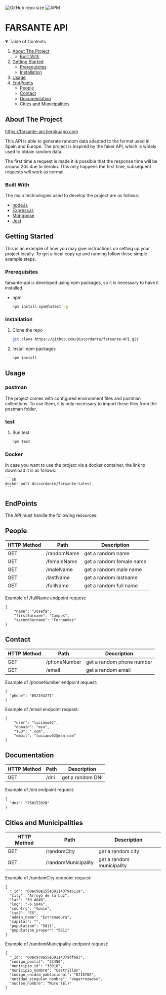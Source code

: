 ![GitHub repo size](https://img.shields.io/github/repo-size/Discordante/farsante-API)
![APM](https://img.shields.io/apm/l/vim-mode?logoColor=https%3A%2F%2Fimg.shields.io%2Fapm%2Fl%2Fvim-mode)

# FARSANTE API

<!-- TABLE OF CONTENTS -->
<details open="open">
  <summary>Table of Contents</summary>
  <ol>
    <li>
      <a href="#about-the-project">About The Project</a>
      <ul>
        <li><a href="#built-with">Built With</a></li>
      </ul>
    </li>
      <li>
        <a href="#getting-started">Getting Started</a>
        <ul>
          <li><a href="#prerequisites">Prerequisites</a></li>
          <li><a href="#installation">Installation</a></li>
        </ul>
      </li>
        <li><a href="#usage">Usage</a></li>
     <li>
      <a href="#endpoints">EndPoints</a>
      <ul>
          <li><a href="#people">People</a></li>
          <li><a href="#contact">Contact</a></li>
          <li><a href="#documentation">Documentation</a></li>
          <li><a href="#cities-and-municipalities">Cities and Municipalities</a></li>
      </ul>
    </li>
  
  </ol>
</details>

<!-- ABOUT THE PROJECT -->
## About The Project

https://farsante-api.herokuapp.com

This API is able to generate random data adapted to the format used in Spain and Europe.
The project is inspired by the faker API, which is widely used to obtain random data.

The first time a request is made it is possible that the response time will be around 20s due to heroku. This only happens the first time, subsequent requests will work as normal.

### Built With

The main technologies used to develop the project are as follows:

* [nodeJs](https://nodejs.org/en/about/)
* [ExpressJs](https://expressjs.com/)
* [Mongoose](https://mongoosejs.com/)
* [Jest](https://jestjs.io/)


<!-- GETTING STARTED -->
## Getting Started

This is an example of how you may give instructions on setting up your project locally.
To get a local copy up and running follow these simple example steps.

### Prerequisites

farsante-api is developed using npm packages, so it is necessary to have it installed.
* npm
  ```sh
  npm install npm@latest -g
  ```

### Installation

1. Clone the repo
   ```sh
   git clone https://github.com/Discordante/farsante-API.git
   ```
2. Install npm packages
   ```sh
   npm install
   ```

<!-- USAGE EXAMPLES -->
## Usage

### postman

The project comes with configured environment files and postman collections. To use them, it is only necessary to import these files from the postman folder.

### test

1. Run test
   ```sh
   npm test
   ```
### Docker
In case you want to use the project via a docker container, the link to download it is as follows:

    ```sh
    docker pull discordante/farsante:latest
    ```


## EndPoints

The API must handle the following resources:

## People

| HTTP Method |     Path     |        Description        |
| ----------- | ------------ | ------------------------- |
| GET         | /randomName  | get a random name         |
| GET         | /femaleName  | get a random female name  |
| GET         | /maleName    | get a random male name    |
| GET         | /lastName    | get a random lastname     |
| GET         | /fullName    | get a random full name    |


Example of /fullName endpoint request:
```
{
    "name": "Josefa",
    "firstSurname": "Campos",
    "secondSurname": "Fernandez"
}

```
## Contact

| HTTP Method |     Path     |        Description        |
| ----------- | ------------ | ------------------------- |
| GET         | /phoneNumber | get a random phone number |
| GET         | /email       | get a random email        |



Example of /phoneNumber endpoint request:

```
{
  "phone": "652194271"
}
```

Example of /email endpoint request:

```
{
    "user": "luciano92",
    "domain": "msn",
    "TLD": ".com",
    "email": "luciano92@msn.com"
}
```


## Documentation

| HTTP Method |     Path     |        Description        |
| ----------- | ------------ | ------------------------- |
| GET         | /dni         | get a random DNI          |



Example of /dni endpoint request:

```
{
  "dni": "75015202N"
}
```
## Cities and Municipalities

| HTTP Method |     Path             |        Description        |
| ----------- | -------------------- | ------------------------- |
| GET         | /randomCity          | get a random city         |
| GET         | /randomMunicipality  | get a random municipality |



Example of /randomCity endpoint request:

```
{
  "_id": "60ac98e155e39114379e611a",
  "city": "Arroyo de la Luz",
  "lat": "39.4840",
  "lng": "-6.5846",
  "country": "Spain",
  "iso2": "ES",
  "admin_name": "Extremadura",
  "capital": "",
  "population": "5811",
  "population_proper": "5811"
}
```

Example of /randomMunicipality endpoint request:

```
{
  "_id": "60ac978a55e39114379df6a3",
  "codigo_postal": "33450",
  "municipio_id": "33016",
  "municipio_nombre": "Castrillón",
  "codigo_unidad_poblacional": "0218702",
  "entidad_singular_nombre": "Vegarrozadas",
  "nucleo_nombre": "Muro (El)"
}
```
